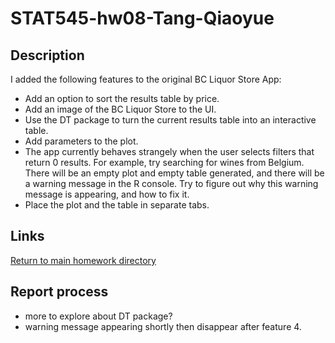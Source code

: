 # STAT545-hw08-Tang-Qiaoyue

## Description
I added the following features to the original BC Liquor Store App:
- Add an option to sort the results table by price.
- Add an image of the BC Liquor Store to the UI.
- Use the DT package to turn the current results table into an interactive table.
- Add parameters to the plot.
- The app currently behaves strangely when the user selects filters that return 0 results. For example, try searching for wines from Belgium. There will be an empty plot and empty table generated, and there will be a warning message in the R console. Try to figure out why this warning message is appearing, and how to fix it.
- Place the plot and the table in separate tabs.

## Links

[]()

[Return to main homework directory](https://github.com/qiaoyuet/STAT545-hw-Tang-Qiaoyue)

## Report process
- more to explore about DT package?
- warning message appearing shortly then disappear after feature 4.